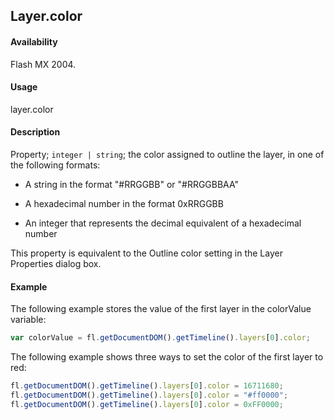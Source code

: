 ## Layer.color

#### Availability

Flash MX 2004.

#### Usage

layer.color

#### Description

Property; `integer | string`; the color assigned to outline the layer, in one of the following formats:

- A string in the format "#RRGGBB" or "#RRGGBBAA"

- A hexadecimal number in the format 0xRRGGBB

- An integer that represents the decimal equivalent of a hexadecimal number

This property is equivalent to the Outline color setting in the Layer Properties dialog box.

#### Example

The following example stores the value of the first layer in the colorValue variable:

```javascript
var colorValue = fl.getDocumentDOM().getTimeline().layers[0].color;
```

The following example shows three ways to set the color of the first layer to red:

```javascript
fl.getDocumentDOM().getTimeline().layers[0].color = 16711680;
fl.getDocumentDOM().getTimeline().layers[0].color = "#ff0000";
fl.getDocumentDOM().getTimeline().layers[0].color = 0xFF0000;
```
